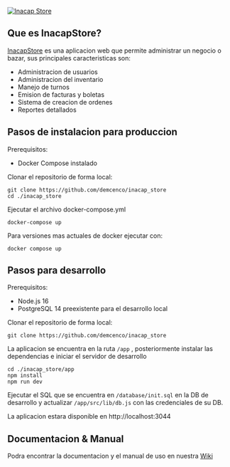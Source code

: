 [![Inacap Store](https://user-images.githubusercontent.com/103654022/179422435-ba266e3a-f690-4e55-8cdb-e9984e3d1549.png)](https://inacap.store)


## Que es InacapStore?
[InacapStore](https://inacap.store) es una aplicacion web que permite administrar un negocio o bazar, sus principales caracteristicas son: 
- Administracion de usuarios
- Administracion del inventario
- Manejo de turnos
- Emision de facturas y boletas
- Sistema de creacion de ordenes
- Reportes detallados

## Pasos de instalacion para produccion
Prerequisitos:
- Docker Compose instalado

Clonar el repositorio de forma local:
```
git clone https://github.com/demcenco/inacap_store
cd ./inacap_store
```
Ejecutar el archivo docker-compose.yml
```
docker-compose up
```
Para versiones mas actuales de docker ejecutar con:
```
docker compose up
```

## Pasos para desarrollo
Prerequisitos:
- Node.js 16 
- PostgreSQL 14 preexistente para el desarrollo local

Clonar el repositorio de forma local:
```
git clone https://github.com/demcenco/inacap_store
```
La aplicacion se encuentra en la ruta ```/app``` , posteriormente instalar las dependencias e iniciar el servidor de desarrollo
```
cd ./inacap_store/app
npm install
npm run dev
```

Ejecutar el SQL que se encuentra en ```/database/init.sql``` en la DB de desarrollo y actualizar ```/app/src/lib/db.js``` con las credenciales de su DB.

La aplicacion estara disponible en http://localhost:3044

## Documentacion & Manual

Podra encontrar la documentacion y el manual de uso en nuestra [Wiki](https://github.com/demcenco/inacap_store/wiki)

